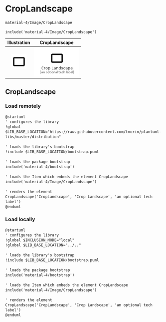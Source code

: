 # CropLandscape


```text
material-4/Image/CropLandscape
```

```text
include('material-4/Image/CropLandscape')
```



| Illustration | CropLandscape |
| :---: | :---: |
| ![illustration for Illustration](../../material-4/Image/CropLandscape.png) | ![illustration for CropLandscape](../../material-4/Image/CropLandscape.Local.png) |




## CropLandscape

### Load remotely
```plantuml
@startuml
' configures the library
!global $LIB_BASE_LOCATION="https://raw.githubusercontent.com/tmorin/plantuml-libs/master/distribution"

' loads the library's bootstrap
!include $LIB_BASE_LOCATION/bootstrap.puml

' loads the package bootstrap
include('material-4/bootstrap')

' loads the Item which embeds the element CropLandscape
include('material-4/Image/CropLandscape')

' renders the element
CropLandscape('CropLandscape', 'Crop Landscape', 'an optional tech label')
@enduml
```

### Load locally
```plantuml
@startuml
' configures the library
!global $INCLUSION_MODE="local"
!global $LIB_BASE_LOCATION="../.."

' loads the library's bootstrap
!include $LIB_BASE_LOCATION/bootstrap.puml

' loads the package bootstrap
include('material-4/bootstrap')

' loads the Item which embeds the element CropLandscape
include('material-4/Image/CropLandscape')

' renders the element
CropLandscape('CropLandscape', 'Crop Landscape', 'an optional tech label')
@enduml
```

